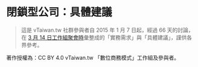# 閉鎖型公司：具體建議

> 這是 vTaiwan.tw 社群參與者自 2015 年 1 月 7 日起，經過 66 天的討論，在 [3 月 14 日工作組聚會時](https://g0v.hackpad.com/vTaiwan--zjiELIjtDUc)彙整成的「實務需求」與「具體建議」，謹供各界參考。

著作授權為：CC BY 4.0 vTaiwan.tw 「數位商務模式」工作組及參與者。
